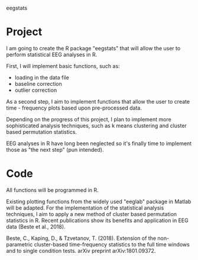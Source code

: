 eegstats

# Project
I am going to create the R package "eegstats" that will allow the user to perform statistical EEG analyses in R.

First, I will implement basic functions, such as:
- loading in the data file
- baseline correction
- outlier correction

As a second step, I aim to implement functions that allow the user to create time - frequency plots based upon pre-processed data.

Depending on the progress of this project, I plan to implement more sophisticated analysis techniques, such as k means clustering and cluster based permutation statistics.

EEG analyses in R have long been neglected so it's finally time to implement those as "the next step" (pun intended).


# Code
All functions will be programmed in R.

Existing plotting functions from the widely used "eeglab" package in Matlab will be adapted. For the implementation of the statistical analysis techniques, I aim to apply a new method of cluster based permutation statistics in R. Recent publications show its benefits and application in EEG data (Beste et al., 2018).

Beste, C., Kaping, D., & Tzvetanov, T. (2018). Extension of the non-parametric cluster-based time-frequency statistics to the full time windows and to single condition tests. arXiv preprint arXiv:1801.09372.
